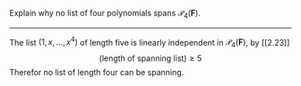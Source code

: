 Explain why no list of four polynomials spans $\mathcal P_4(\mathbf F)$.

---

The list $(1,x,\dots,x^4)$ of length five is linearly independent in  $\mathcal P_4(\mathbf F)$, by [[2.23]] 
$$
\text{(length of spanning list)} \ge 5
$$
Therefor no list of length four can be spanning.